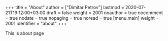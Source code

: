 +++
title = "About"
author = ["Dimitar Petrov"]
lastmod = 2020-07-21T19:12:00+03:00
draft = false
weight = 2001
noauthor = true
nocomment = true
nodate = true
nopaging = true
noread = true
[menu.main]
  weight = 2001
  identifier = "about"
+++

This is about page
